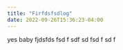 ```yaml
---
title: "Firfdsfsdlog"
date: 2022-09-26T15:36:23-04:00
---
```

yes baby
fjdsfds
fsd
f
sdf
sd
fsd
f
sd
f

